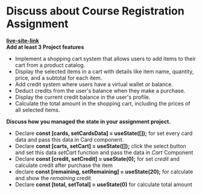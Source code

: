 # Discuss about Course Registration Assignment
**[live-site-link](https://courseregistrationliton.netlify.app/)**
<br/>
**Add at least 3 Project features**


* Implement a shopping cart system that allows users to add items to their cart from a product catalog.
* Display the selected items in a cart with details like item name, quantity, price, and a subtotal for each item.
* Add credit system where users have a virtual wallet or balance.
* Deduct credits from the user's balance when they make a purchase.
* Display the current credit balance in the user's profile.
* Calculate the total amount in the shopping cart, including the prices of all selected items.

**Discuss how you managed the state in your assignment project.**

* Declare **const [cards, setCardsData] = useState([]);** for set every card data and pass this data in Card component.
* Declare **const [carts, setCart] = useState([]);** click the select button and set this data _setCart_ function and pass the data in 
_Cart_ Component
* Declare **const [credit, setCredit] = useState(0);** for set _credit_ and calculate credit after purchase the item
* declare **const [remaining, setRemaining] = useState(20);** for calculate and show the _remaining_ credit 
* Declare **const [total, setTotal] = useState(0)** for calculate total amount 
